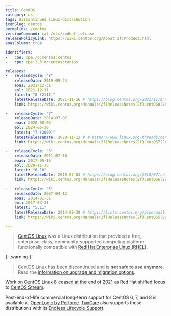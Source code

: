 ```yaml
---
title: CentOS
category: os
tags: discontinued linux-distribution
iconSlug: centos
permalink: /centos
versionCommand: cat /etc/redhat-release
releasePolicyLink: https://wiki.centos.org/About(2f)Product.html
eoasColumn: true

identifiers:
-   cpe: cpe:/o:centos:centos
-   cpe: cpe:2.3:o:centos:centos

releases:
-   releaseCycle: "8"
    releaseDate: 2019-09-24
    eoas: 2021-12-31
    eol: 2021-12-31
    latest: "8 (2111)"
    latestReleaseDate: 2021-11-16 # https://blog.centos.org/2021/11/announcing-the-latest-release-of-centos-linux-8-2111/
    link: https://wiki.centos.org/Manuals(2f)ReleaseNotes(2f)CentOS8(2e)2111.html

-   releaseCycle: "7"
    releaseDate: 2014-07-07
    eoas: 2020-08-06
    eol: 2024-06-30
    latest: "7 (2009)"
    latestReleaseDate: 2020-11-12 # # https://www.linux.org/threads/centos-announce-release-for-centos-linux-7-2009-on-the-x86_64-architecture.31534/
    link: https://wiki.centos.org/Manuals(2f)ReleaseNotes(2f)CentOS7(2e)2009.html

-   releaseCycle: "6"
    releaseDate: 2011-07-10
    eoas: 2017-05-10
    eol: 2020-11-30
    latest: "6.10"
    latestReleaseDate: 2018-07-03 # https://blog.centos.org/2018/07/release-for-centos-linux-6-10-i386-and-x86_64/
    link: https://wiki.centos.org/Manuals(2f)ReleaseNotes(2f)CentOS6(2e)10.html

-   releaseCycle: "5"
    releaseDate: 2007-04-12
    eoas: 2014-01-31
    eol: 2017-03-31
    latest: "5.11"
    latestReleaseDate: 2014-09-30 # https://lists.centos.org/pipermail/centos-announce/2014-September/020601.html
    link: https://wiki.centos.org/Manuals(2f)ReleaseNotes(2f)CentOS5(2e)11.html

---
```


> [CentOS Linux](https://centos.org/centos-linux/) was a Linux distribution that provided a free,
> enterprise-class, community-supported computing platform functionally compatible with
> [Red Hat Enterprise Linux (RHEL)](/rhel).

{: .warning }
> CentOS Linux has been discontinued and is **not safe to use anymore**. Read the [information on
> upgrade and migration options](https://blog.centos.org/2023/04/end-dates-are-coming-for-centos-stream-8-and-centos-linux-7/).

Work on [CentOS Linux 8 ceased at the end of 2021](https://blog.centos.org/2020/12/future-is-centos-stream/)
as Red Hat shifted focus to [CentOS Stream](/centos-stream).

Post-end-of-life commercial long-term support for CentOS 6, 7, and 8 is available at [OpenLogic by
Perforce](https://www.openlogic.com/solutions/enterprise-linux-support/centos). [TuxCare](https://tuxcare.com/) also supports these distributions with its [Endless Lifecycle Support](https://tuxcare.com/endless-lifecycle-support/centos-7-eol-support/).
